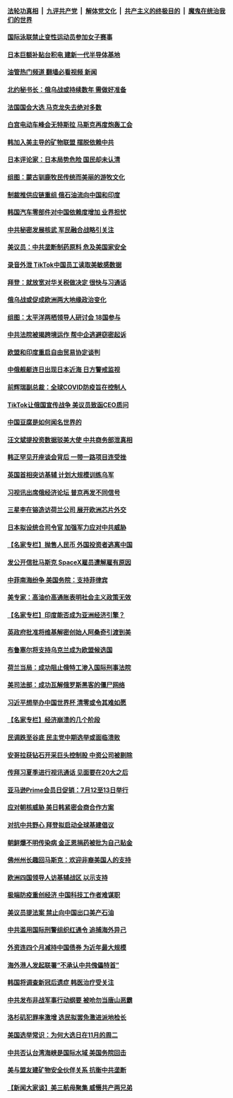 ####  [法轮功真相](../../../../basic/blob/master/README.md?t=06201501) &nbsp;|&nbsp; [九评共产党](../../../../9ping.md/blob/master/README.md?t=06201501) &nbsp;|&nbsp; [解体党文化](../../../../jtdwh.md/blob/master/README.md?t=06201501)  &nbsp;|&nbsp; [共产主义的终极目的](../../../../gczydzjmd.md/blob/master/README.md?t=06201501) &nbsp;|&nbsp; [魔鬼在统治我们的世界](../../../../mgztzwmdsj.md/blob/master/README.md?t=06201501) 

#### [国际泳联禁止变性运动员参加女子赛事](../pages/nsc418/n13763160.md?t=06201501) 

#### [日本巨额补贴台积电 建新一代半导体基地](../pages/nsc418/n13763159.md?t=06201501) 

#### [油管热门频道 翻墙必看视频 新闻](http://45.76.130.85:81/youtube.html?06201501)

#### [北约秘书长：俄乌战或持续数年 需做好准备](../pages/nsc418/n13762971.md?t=06201501) 

#### [法国国会大选 马克龙失去绝对多数](../pages/nsc418/n13762809.md?t=06201501) 

#### [白宫电动车峰会无特斯拉 马斯克再度炮轰工会](../pages/nsc418/n13762856.md?t=06201501) 

#### [韩加入美主导的矿物联盟 摆脱依赖中共](../pages/nsc418/n13762929.md?t=06201501) 

#### [日本评论家：日本局势危险 国民却未认清](../pages/nsc418/n13762901.md?t=06201501) 

#### [组图：蒙古驯鹿牧民传统而美丽的游牧文化](../pages/nsc418/n13762582.md?t=06201501) 

#### [制裁推供应链重组 俄石油流向中国和印度](../pages/nsc418/n13762897.md?t=06201501) 

#### [韩国汽车零部件对中国依赖度增加 业界担忧](../pages/nsc418/n13762855.md?t=06201501) 

#### [中共秘密发展核武 军民融合战略引关注](../pages/nsc418/n13762850.md?t=06201501) 

#### [美议员：中共垄断制药原料 危及美国家安全](../pages/nsc418/n13762627.md?t=06201501) 

#### [录音外泄 TikTok中国员工读取美敏感数据](../pages/nsc418/n13762495.md?t=06201501) 

#### [拜登：就放宽对华关税做决定 很快与习通话](../pages/nsc418/n13762428.md?t=06201501) 

#### [俄乌战或促成欧洲两大地缘政治变化](../pages/nsc418/n13762397.md?t=06201501) 

#### [组图：太平洋两栖领导人研讨会 18国参与](../pages/nsc418/n13762250.md?t=06201501) 

#### [中共法院被揭跨境运作 帮中企逃避窃密起诉](../pages/nsc418/n13761140.md?t=06201501) 

#### [欧盟和印度重启自由贸易协定谈判](../pages/nsc418/n13762214.md?t=06201501) 

#### [中俄舰艇连日出现日本近海 日方警戒监视](../pages/nsc418/n13762196.md?t=06201501) 

#### [前辉瑞副总裁：全球COVID防疫旨在控制人](../pages/nsc418/n13762107.md?t=06201501) 

#### [TikTok让俄国宣传战争 美议员致函CEO质问](../pages/nsc418/n13762112.md?t=06201501) 

#### [中国豆腐是如何闻名世界的](../pages/nsc418/n13761869.md?t=06201501) 

#### [汪文斌提投资数据驳美大使 中共商务部泄真相](../pages/nsc418/n13761701.md?t=06201501) 

#### [韩正罕见开座谈会背后 一带一路项目连受挫](../pages/nsc418/n13761858.md?t=06201501) 

#### [英国首相突访基辅 计划大规模训练乌军](../pages/nsc418/n13761916.md?t=06201501) 

#### [习视讯出席俄经济论坛 普京再发不同信号](../pages/nsc418/n13761933.md?t=06201501) 

#### [三星李在镕造访荷兰公司 展开欧洲芯片外交](../pages/nsc418/n13761860.md?t=06201501) 

#### [日本拟设统合司令官 加强军力应对中共威胁](../pages/nsc418/n13761959.md?t=06201501) 

#### [【名家专栏】抛售人民币 外国投资者逃离中国](../pages/nsc418/n13761777.md?t=06201501) 

#### [发公开信批马斯克 SpaceX雇员遭解雇有原因](../pages/nsc418/n13761832.md?t=06201501) 

#### [中菲南海纷争 美国务院：支持菲律宾](../pages/nsc418/n13761795.md?t=06201501) 

#### [美专家：高油价高通胀表明社会主义政策无效](../pages/nsc418/n13761170.md?t=06201501) 

#### [【名家专栏】印度能否成为亚洲经济引擎？](../pages/nsc418/n13761754.md?t=06201501) 

#### [英政府批准将维基解密创始人阿桑奇引渡到美](../pages/nsc418/n13761687.md?t=06201501) 

#### [布鲁塞尔将支持乌克兰成为欧盟候选国](../pages/nsc418/n13761670.md?t=06201501) 

#### [荷兰当局：成功阻止俄特工渗入国际刑事法院](../pages/nsc418/n13761575.md?t=06201501) 

#### [美司法部：成功瓦解俄罗斯黑客的僵尸网络](../pages/nsc418/n13761370.md?t=06201501) 

#### [习近平想举办中国世界杯 清零或令其难如愿](../pages/nsc418/n13761209.md?t=06201501) 

#### [【名家专栏】经济崩溃的几个阶段](../pages/nsc418/n13760780.md?t=06201501) 

#### [民调跌至谷底 民主党中期选举或面临溃败](../pages/nsc418/n13761069.md?t=06201501) 

#### [安哥拉获钻石开采巨头控制股 中资公司被剔除](../pages/nsc418/n13761101.md?t=06201501) 

#### [传拜习夏季进行视讯通话 见面要在20大之后](../pages/nsc418/n13761110.md?t=06201501) 

#### [亚马逊Prime会员日促销：7月12至13日举行](../pages/nsc418/n13761074.md?t=06201501) 

#### [应对朝核威胁 美日韩紧密会商合作方案](../pages/nsc418/n13761114.md?t=06201501) 

#### [对抗中共野心 拜登拟启动全球基建倡议](../pages/nsc418/n13761108.md?t=06201501) 

#### [朝鲜爆不明传染病 金正恩捐药被批为自己贴金](../pages/nsc418/n13760985.md?t=06201501) 

#### [佛州州长趣回马斯克：欢迎非裔美国人的支持](../pages/nsc418/n13760440.md?t=06201501) 

#### [欧洲四国领导人访基辅战区 以示支持](../pages/nsc418/n13760896.md?t=06201501) 

#### [极端防疫重创经济 中国科技工作者难谋职](../pages/nsc418/n13760865.md?t=06201501) 

#### [美议员提法案 禁止向中国出口美产石油](../pages/nsc418/n13760641.md?t=06201501) 

#### [中共滥用国际刑警组织红通令 追捕海外异己](../pages/nsc418/n13760626.md?t=06201501) 

#### [外资连四个月减持中国债券 为近年最大规模](../pages/nsc418/n13760407.md?t=06201501) 

#### [海外港人发起联署“不承认中共傀儡特首”](../pages/nsc418/n13760639.md?t=06201501) 

#### [韩国将调查新冠后遗症 韩医治疗受关注](../pages/nsc418/n13760720.md?t=06201501) 

#### [中共发布非战军事行动纲要 被呛勿当唐山恶霸](../pages/nsc418/n13760399.md?t=06201501) 

#### [洛杉矶犯罪率激增 选民拟罢免激进派地检长](../pages/nsc418/n13760376.md?t=06201501) 

#### [美国选举常识：为何大选日在11月的周二](../pages/nsc418/n13749593.md?t=06201501) 

#### [中共否认台湾海峡是国际水域 美国务院回击](../pages/nsc418/n13760335.md?t=06201501) 

#### [美与盟友建矿物安全伙伴关系 抗衡中共垄断](../pages/nsc418/n13760282.md?t=06201501) 

#### [【新闻大家谈】美三航母聚集 威慑共产两兄弟](../pages/nsc418/n13759838.md?t=06201501) 

<img src='http://gfw-breaker.win/goodnews/indexes/nsc418.md' width='0px' height='0px'/>
